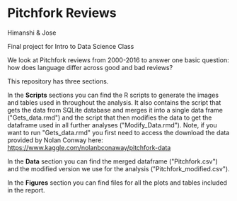 # Pitchfork Reviews

Himanshi &amp; Jose 

Final project for Intro to Data Science Class

We look at Pitchfork reviews from 2000-2016 to answer one basic question: how does language differ across good and bad reviews? 


This repository has three sections.

In the **Scripts** sections you can find the R scripts to generate the images and tables used in throughout the analysis. It also contains the script that gets the data from SQLite database and merges it into a single data frame ("Gets_data.rmd") and the script that then modifies the data to get the dataframe used in all further analyses ("Modify_Data.rmd"). Note, if you want to run "Gets_data.rmd" you first need to access the download the data provided by Nolan Conway here: https://www.kaggle.com/nolanbconaway/pitchfork-data


In the **Data** section you can find the merged dataframe ("Pitchfork.csv") and the modified version we use for the analysis ("Pitchfork_modified.csv"). 

In the **Figures** section you can find files for all the plots and tables included in the report. 

